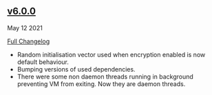 ## [v6.0.0](https://github.com/pubnub/kotlin/releases/tag/v6.0.0)
May 12 2021

[Full Changelog](https://github.com/pubnub/kotlin/compare/v5.1.3...v6.0.0)

- Random initialisation vector used when encryption enabled is now default behaviour. 
- Bumping versions of used dependencies. 
- There were some non daemon threads running in background preventing VM from exiting. Now they are daemon threads. 


